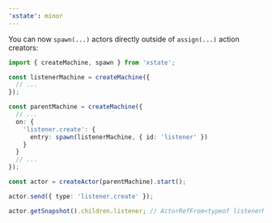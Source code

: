 ```yaml
---
'xstate': minor
---
```


You can now `spawn(...)` actors directly outside of `assign(...)` action creators:

```ts
import { createMachine, spawn } from 'xstate';

const listenerMachine = createMachine({
  // ...
});

const parentMachine = createMachine({
  // ...
  on: {
    'listener.create': {
      entry: spawn(listenerMachine, { id: 'listener' })
    }
  }
  // ...
});

const actor = createActor(parentMachine).start();

actor.send({ type: 'listener.create' });

actor.getSnapshot().children.listener; // ActorRefFrom<typeof listenerMachine>
```
